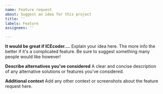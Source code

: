 ```yaml
---
name: Feature request
about: Suggest an idea for this project
title: ''
labels: Feature
assignees: ''

---
```


**It would be great if ICEcoder....**
Explain your idea here. The more info the better if it's a complicated feature. Be sure to suggest something many people would like however!

**Describe alternatives you've considered**
A clear and concise description of any alternative solutions or features you've considered.

**Additional context**
Add any other context or screenshots about the feature request here.
